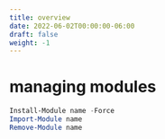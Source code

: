 ```yaml
---
title: overview
date: 2022-06-02T00:00:00-06:00
draft: false
weight: -1
---
```


# managing modules
```powershell
Install-Module name -Force
Import-Module name
Remove-Module name
```
